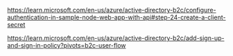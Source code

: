 https://learn.microsoft.com/en-us/azure/active-directory-b2c/configure-authentication-in-sample-node-web-app-with-api#step-24-create-a-client-secret

https://learn.microsoft.com/en-us/azure/active-directory-b2c/add-sign-up-and-sign-in-policy?pivots=b2c-user-flow
